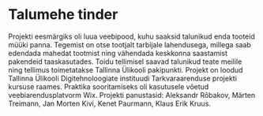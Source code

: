 # Talumehe tinder
Projekti eesmärgiks oli luua veebipood, kuhu saaksid talunikud enda tooteid müüki panna. Tegemist on otse tootjalt tarbijale lahendusega, millega saab edendada mahedat tootmist ning vähendada keskkonna saastamist pakendeid taaskasutades. Toidu tellimisel saavad talunikud teate meilile ning tellimus toimetatakse Tallinna Ülikooli pakipunkti.
Projekt on loodud Tallinna Ülikooli Digitehnoloogiate instituudi Tarkvaraarenduse projekti kursuse raames.
Praktika sooritamiseks oli kasutusele võetud veebiarendusplatvorm Wix.
Projekti panustasid: Aleksandr Rõbakov, Märten Treimann, Jan Morten Kivi, Kenet Paurmann, Klaus Erik Kruus.

